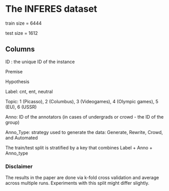 # The INFERES dataset

train size = 6444 

test size = 1612

## Columns

ID : the unique ID of the instance

Premise 

Hypothesis

Label: cnt, ent, neutral

Topic: 1 (Picasso), 2 (Columbus), 3 (Videogames), 4 (Olympic games), 5 (EU), 6 (USSR)

Anno: ID of the annotators (in cases of undergrads or crowd - the ID of the group)

Anno_Type: strategy used to generate the data: Generate, Rewrite, Crowd, and Automated

The train/test split is stratified by a key that combines Label + Anno + Anno_type

### Disclaimer

The results in the paper are done via k-fold cross validation and average across multiple runs. Experiments with this split might differ slightly.
